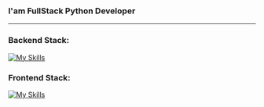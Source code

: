 ### I'am FullStack Python Developer
---

### Backend Stack:
[![My Skills](https://skillicons.dev/icons?i=python,fastapi,django,flask,postgresql,redis,docker,bash,linux,git,gitlab,github,postman&perline=5)](https://skillicons.dev)

### Frontend Stack:
[![My Skills](https://skillicons.dev/icons?i=ts,js,angular,html,css,jquery,figma,bootstrap,ps&perline=5)](https://skillicons.dev)



